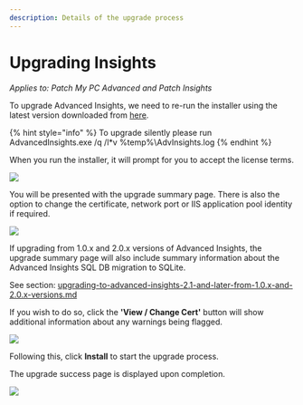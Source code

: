 ```yaml
---
description: Details of the upgrade process
---
```


# Upgrading Insights

_Applies to: Patch My PC Advanced and Patch Insights_

To upgrade Advanced Insights, we need to re-run the installer using the latest version downloaded from [here](../download-and-install-insights/).&#x20;

{% hint style="info" %}
To upgrade silently please run AdvancedInsights.exe /q /l\*v %temp%\AdvInsights.log
{% endhint %}

When you run the installer, it will prompt for you to accept the license terms.

![](../../_images/image%20%281057%29.png%20"Upgrade%20license%20terms")

You will be presented with the upgrade summary page. There is also the option to change the certificate, network port or IIS application pool identity if required.

![](../../_images/vmconnect_1iGyaX71Gh.png%20"Upgrade%20Summary")

If upgrading from 1.0.x and 2.0.x versions of Advanced Insights, the upgrade summary page will also include summary information about the Advanced Insights SQL DB migration to SQLite.

See section: [upgrading-to-advanced-insights-2.1-and-later-from-1.0.x-and-2.0.x-versions.md](upgrading-to-advanced-insights-2.1-and-later-from-1.0.x-and-2.0.x-versions.md "mention")

If you wish to do so, click the **'View / Change Cert'** button will show additional information about any warnings being flagged.

![](../../_images/image%20%28707%29.png%20"Existing%20certificate%20properties")

Following this, click **Install** to start the upgrade process.

The upgrade success page is displayed upon completion.

![](../../_images/vmconnect_CClh8mYcG6.png%20"Upgrade%20Success%20page")
